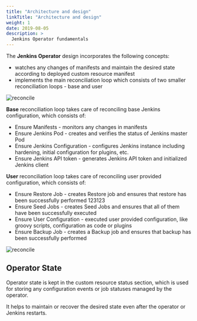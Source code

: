 ```yaml
---
title: "Architecture and design"
linkTitle: "Architecture and design"
weight: 1
date: 2019-08-05
description: >
  Jenkins Operator fundamentals
---
```


The **Jenkins Operator** design incorporates the following concepts:

- watches any changes of manifests and maintain the desired state according to deployed custom resource manifest
- implements the main reconciliation loop which consists of two smaller reconciliation loops - base and user 

![reconcile](/kubernetes-operator/img/reconcile.png)

**Base** reconciliation loop takes care of reconciling base Jenkins configuration, which consists of:

- Ensure Manifests - monitors any changes in manifests 
- Ensure Jenkins Pod - creates and verifies the status of Jenkins master Pod
- Ensure Jenkins Configuration - configures Jenkins instance including hardening, initial configuration for plugins, etc.
- Ensure Jenkins API token - generates Jenkins API token and initialized Jenkins client

**User** reconciliation loop takes care of reconciling user provided configuration, which consists of:

- Ensure Restore Job - creates Restore job and ensures that restore has been successfully performed  123123
- Ensure Seed Jobs - creates Seed Jobs and ensures that all of them have been successfully executed
- Ensure User Configuration - executed user provided configuration, like groovy scripts, configuration as code or plugins
- Ensure Backup Job -  creates a Backup job and ensures that backup has been successfully performed

![reconcile](/kubernetes-operator/img/phases.png)

## Operator State

Operator state is kept in the custom resource status section, which is used for storing any configuration events or job statuses managed by the operator.

It helps to maintain or recover the desired state even after the operator or Jenkins restarts.
